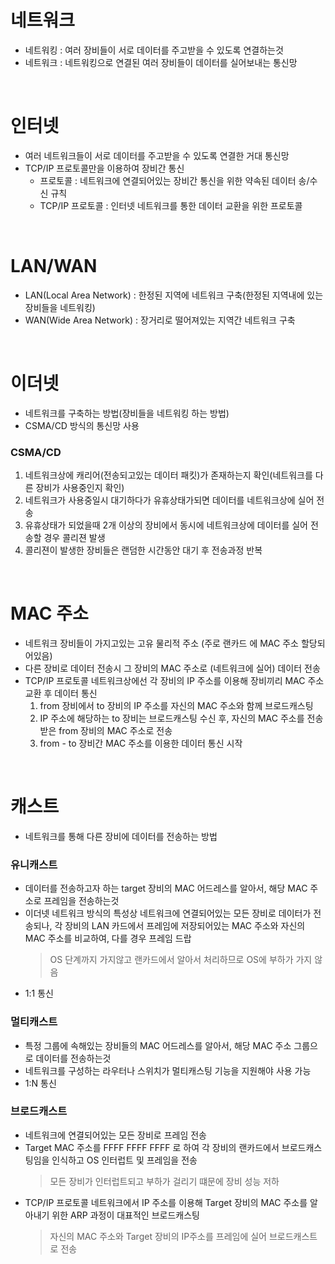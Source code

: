 # 네트워크
* 네트워킹 : 여러 장비들이 서로 데이터를 주고받을 수 있도록 연결하는것
* 네트워크 : 네트워킹으로 연결된 여러 장비들이 데이터를 실어보내는 통신망

<br>

# 인터넷
* 여러 네트워크들이 서로 데이터를 주고받을 수 있도록 연결한 거대 통신망
* TCP/IP 프로토콜만을 이용하여 장비간 통신
   * 프로토콜 : 네트워크에 연결되어있는 장비간 통신을 위한 약속된 데이터 송/수신 규칙
   * TCP/IP 프로토콜 : 인터넷 네트워크를 통한 데이터 교환을 위한 프로토콜

<br>
   
# LAN/WAN
* LAN(Local Area Network) : 한정된 지역에 네트워크 구축(한정된 지역내에 있는 장비들을 네트워킹)
* WAN(Wide Area Network) : 장거리로 떨어져있는 지역간 네트워크 구축

<br>

# 이더넷
* 네트워크를 구축하는 방법(장비들을 네트워킹 하는 방법)
* CSMA/CD 방식의 통신망 사용
### CSMA/CD
1. 네트워크상에 캐리어(전송되고있는 데이터 패킷)가 존재하는지 확인(네트워크를 다른 장비가 사용중인지 확인)
2. 네트워크가 사용중일시 대기하다가 유휴상태가되면 데이터를 네트워크상에 실어 전송
3. 유휴상태가 되었을때 2개 이상의 장비에서 동시에 네트워크상에 데이터를 실어 전송할 경우 콜리젼 발생
4. 콜리젼이 발생한 장비들은 랜덤한 시간동안 대기 후 전송과정 반복 

<br>

# MAC 주소
* 네트워크 장비들이 가지고있는 고유 물리적 주소 (주로 랜카드 에 MAC 주소 할당되어있음)
* 다른 장비로 데이터 전송시 그 장비의 MAC 주소로 (네트워크에 실어) 데이터 전송
* TCP/IP 프로토콜 네트워크상에선 각 장비의 IP 주소를 이용해 장비끼리 MAC 주소 교환 후 데이터 통신
   1. from 장비에서 to 장비의 IP 주소를 자신의 MAC 주소와 함께 브로드캐스팅
   2. IP 주소에 해당하는 to 장비는 브로드캐스팅 수신 후, 자신의 MAC 주소를 전송받은 from 장비의 MAC 주소로 전송
   3. from - to 장비간 MAC 주소를 이용한 데이터 통신 시작

<br>

# 캐스트
* 네트워크를 통해 다른 장비에 데이터를 전송하는 방법
### 유니캐스트
* 데이터를 전송하고자 하는 target 장비의 MAC 어드레스를 알아서, 해당 MAC 주소로 프레임을 전송하는것
* 이더넷 네트워크 방식의 특성상 네트워크에 연결되어있는 모든 장비로 데이터가 전송되나, 각 장비의 LAN 카드에서 프레임에 저장되어있는 MAC 주소와 자신의 MAC 주소를 비교하여, 다를 경우 프레임 드랍
   > OS 단계까지 가지않고 랜카드에서 알아서 처리하므로 OS에 부하가 가지 않음
* 1:1 통신

### 멀티캐스트
* 특정 그룹에 속해있는 장비들의 MAC 어드레스를 알아서, 해당 MAC 주소 그룹으로 데이터를 전송하는것
* 네트워크를 구성하는 라우터나 스위치가 멀티캐스팅 기능을 지원해야 사용 가능
* 1:N 통신

### 브로드캐스트
* 네트워크에 연결되어있는 모든 장비로 프레임 전송
* Target MAC 주소를 FFFF FFFF FFFF 로 하여 각 장비의 랜카드에서 브로드캐스팅임을 인식하고 OS 인터럽트 및 프레임을 전송
   > 모든 장비가 인터럽트되고 부하가 걸리기 떄문에 장비 성능 저하
* TCP/IP 프로토콜 네트워크에서 IP 주소를 이용해 Target 장비의 MAC 주소를 알아내기 위한 ARP 과정이 대표적인 브로드캐스팅
   > 자신의 MAC 주소와 Target 장비의 IP주소를 프레임에 실어 브로드캐스트로 전송

